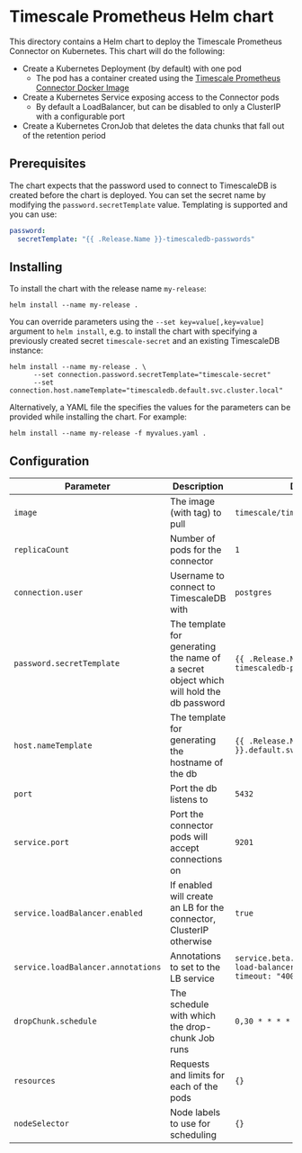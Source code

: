 # Timescale Prometheus Helm chart

This directory contains a Helm chart to deploy the Timescale Prometheus Connector
on Kubernetes. This chart will do the following:

* Create a Kubernetes Deployment (by default) with one pod
  * The pod has a container created using the [Timescale Prometheus Connector Docker Image][docker-image] 
* Create a Kubernetes Service exposing access to the Connector pods
  * By default a LoadBalancer, but can be disabled to only a ClusterIP with a configurable port
* Create a Kubernetes CronJob that deletes the data chunks that fall out of the retention period 

## Prerequisites 

The chart expects that the password used to connect to TimescaleDB is
created before the chart is deployed. 
You can set the secret name by modifying the  `password.secretTemplate` value. 
Templating is supported and you can use:
```yaml
password:
  secretTemplate: "{{ .Release.Name }}-timescaledb-passwords"
```

## Installing

To install the chart with the release name `my-release`:
```shell script
helm install --name my-release .
```

You can override parameters using the `--set key=value[,key=value]` argument
to `helm install`, e.g. to install the chart with specifying a previously created
secret `timescale-secret` and an existing TimescaleDB instance:
```shell script
helm install --name my-release . \
      --set connection.password.secretTemplate="timescale-secret"
      --set connection.host.nameTemplate="timescaledb.default.svc.cluster.local"
```

Alternatively, a YAML file the specifies the values for the parameters can be provided
while installing the chart. For example:
```shell script
helm install --name my-release -f myvalues.yaml .
```

## Configuration

|       Parameter                   |           Description                       |               Default              |
|-----------------------------------|---------------------------------------------|------------------------------------|
| `image`                           | The image (with tag) to pull                | `timescale/timescale-prometheus`   |
| `replicaCount`                    | Number of pods for the connector            | `1`                                |
| `connection.user`                 | Username to connect to TimescaleDB with     | `postgres`                         |
| `password.secretTemplate`         | The template for generating the name of a secret object which will hold the db password | `{{ .Release.Name }}-timescaledb-passwords` |
| `host.nameTemplate`               | The template for generating the hostname of the db | `{{ .Release.Name }}.default.svc.cluster.local` |
| `port`                            | Port the db listens to                      | `5432`                             |
| `service.port`                    | Port the connector pods will accept connections on | `9201`                      |
| `service.loadBalancer.enabled`    | If enabled will create an LB for the connector, ClusterIP otherwise | `true`     |
| `service.loadBalancer.annotations`| Annotations to set to the LB service        | `service.beta.kubernetes.io/aws-load-balancer-connection-idle-timeout: "4000"` |
| `dropChunk.schedule`              | The schedule with which the drop-chunk Job runs | `0,30 * * * *`                 |
| `resources`                       | Requests and limits for each of the pods    | `{}`                               |
| `nodeSelector`                    | Node labels to use for scheduling           | `{}`                               |

[docker-image]: https://hub.docker.com/timescale/timescale-prometheus